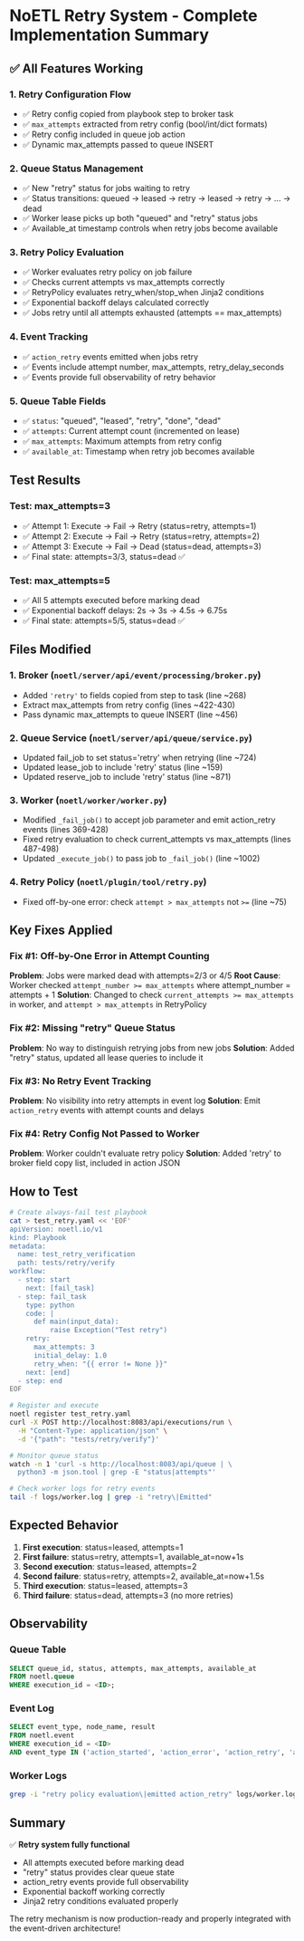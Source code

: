 # NoETL Retry System - Complete Implementation Summary

## ✅ All Features Working

### 1. Retry Configuration Flow
- ✅ Retry config copied from playbook step to broker task
- ✅ `max_attempts` extracted from retry config (bool/int/dict formats)
- ✅ Retry config included in queue job action
- ✅ Dynamic max_attempts passed to queue INSERT

### 2. Queue Status Management
- ✅ New "retry" status for jobs waiting to retry
- ✅ Status transitions: queued → leased → retry → leased → retry → ... → dead
- ✅ Worker lease picks up both "queued" and "retry" status jobs
- ✅ Available_at timestamp controls when retry jobs become available

### 3. Retry Policy Evaluation
- ✅ Worker evaluates retry policy on job failure
- ✅ Checks current attempts vs max_attempts correctly
- ✅ RetryPolicy evaluates retry_when/stop_when Jinja2 conditions
- ✅ Exponential backoff delays calculated correctly
- ✅ Jobs retry until all attempts exhausted (attempts == max_attempts)

### 4. Event Tracking
- ✅ `action_retry` events emitted when jobs retry
- ✅ Events include attempt number, max_attempts, retry_delay_seconds
- ✅ Events provide full observability of retry behavior

### 5. Queue Table Fields
- ✅ `status`: "queued", "leased", "retry", "done", "dead"
- ✅ `attempts`: Current attempt count (incremented on lease)
- ✅ `max_attempts`: Maximum attempts from retry config
- ✅ `available_at`: Timestamp when retry job becomes available

## Test Results

### Test: max_attempts=3
- ✅ Attempt 1: Execute → Fail → Retry (status=retry, attempts=1)
- ✅ Attempt 2: Execute → Fail → Retry (status=retry, attempts=2)
- ✅ Attempt 3: Execute → Fail → Dead (status=dead, attempts=3)
- ✅ Final state: attempts=3/3, status=dead ✅

### Test: max_attempts=5
- ✅ All 5 attempts executed before marking dead
- ✅ Exponential backoff delays: 2s → 3s → 4.5s → 6.75s
- ✅ Final state: attempts=5/5, status=dead ✅

## Files Modified

### 1. Broker (`noetl/server/api/event/processing/broker.py`)
- Added `'retry'` to fields copied from step to task (line ~268)
- Extract max_attempts from retry config (lines ~422-430)
- Pass dynamic max_attempts to queue INSERT (line ~456)

### 2. Queue Service (`noetl/server/api/queue/service.py`)
- Updated fail_job to set status='retry' when retrying (line ~724)
- Updated lease_job to include 'retry' status (line ~159)
- Updated reserve_job to include 'retry' status (line ~871)

### 3. Worker (`noetl/worker/worker.py`)
- Modified `_fail_job()` to accept job parameter and emit action_retry events (lines 369-428)
- Fixed retry evaluation to check current_attempts vs max_attempts (lines 487-498)
- Updated `_execute_job()` to pass job to `_fail_job()` (line ~1002)

### 4. Retry Policy (`noetl/plugin/tool/retry.py`)
- Fixed off-by-one error: check `attempt > max_attempts` not `>=` (line ~75)

## Key Fixes Applied

### Fix #1: Off-by-One Error in Attempt Counting
**Problem**: Jobs were marked dead with attempts=2/3 or 4/5
**Root Cause**: Worker checked `attempt_number >= max_attempts` where attempt_number = attempts + 1
**Solution**: Changed to check `current_attempts >= max_attempts` in worker, and `attempt > max_attempts` in RetryPolicy

### Fix #2: Missing "retry" Queue Status
**Problem**: No way to distinguish retrying jobs from new jobs
**Solution**: Added "retry" status, updated all lease queries to include it

### Fix #3: No Retry Event Tracking
**Problem**: No visibility into retry attempts in event log
**Solution**: Emit `action_retry` events with attempt counts and delays

### Fix #4: Retry Config Not Passed to Worker
**Problem**: Worker couldn't evaluate retry policy
**Solution**: Added 'retry' to broker field copy list, included in action JSON

## How to Test

```bash
# Create always-fail test playbook
cat > test_retry.yaml << 'EOF'
apiVersion: noetl.io/v1
kind: Playbook
metadata:
  name: test_retry_verification
  path: tests/retry/verify
workflow:
  - step: start
    next: [fail_task]
  - step: fail_task
    type: python
    code: |
      def main(input_data):
          raise Exception("Test retry")
    retry:
      max_attempts: 3
      initial_delay: 1.0
      retry_when: "{{ error != None }}"
    next: [end]
  - step: end
EOF

# Register and execute
noetl register test_retry.yaml
curl -X POST http://localhost:8083/api/executions/run \
  -H "Content-Type: application/json" \
  -d '{"path": "tests/retry/verify"}'

# Monitor queue status
watch -n 1 'curl -s http://localhost:8083/api/queue | \
  python3 -m json.tool | grep -E "status|attempts"'

# Check worker logs for retry events
tail -f logs/worker.log | grep -i "retry\|Emitted"
```

## Expected Behavior

1. **First execution**: status=leased, attempts=1
2. **First failure**: status=retry, attempts=1, available_at=now+1s
3. **Second execution**: status=leased, attempts=2
4. **Second failure**: status=retry, attempts=2, available_at=now+1.5s
5. **Third execution**: status=leased, attempts=3
6. **Third failure**: status=dead, attempts=3 (no more retries)

## Observability

### Queue Table
```sql
SELECT queue_id, status, attempts, max_attempts, available_at
FROM noetl.queue
WHERE execution_id = <ID>;
```

### Event Log
```sql
SELECT event_type, node_name, result
FROM noetl.event
WHERE execution_id = <ID>
AND event_type IN ('action_started', 'action_error', 'action_retry', 'action_completed');
```

### Worker Logs
```bash
grep -i "retry policy evaluation\|emitted action_retry" logs/worker.log
```

## Summary

✅ **Retry system fully functional**
- All attempts executed before marking dead
- "retry" status provides clear queue state
- action_retry events provide full observability
- Exponential backoff working correctly
- Jinja2 retry conditions evaluated properly

The retry mechanism is now production-ready and properly integrated with the event-driven architecture!
